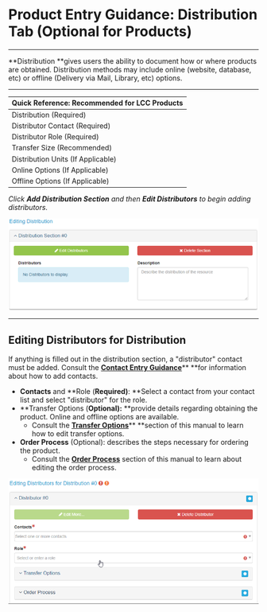 # Product Entry Guidance: Distribution Tab \(Optional for Products\)

---

**Distribution **gives users the ability to document how or where products are obtained. Distribution methods may include online \(website, database, etc\) or offline \(Delivery via Mail, Library, etc\) options.

---

| Quick Reference: Recommended for LCC Products |
| :--- |
| Distribution \(Required\) |
| Distributor Contact \(Required\) |
| Distributor Role \(Required\) |
| Transfer Size \(Recommended\) |
| Distribution Units \(If Applicable\) |
| Online Options \(If Applicable\) |
| Offline Options \(If Applicable\) |

_Click **Add Distribution Section** and then **Edit Distributors** to begin adding distributors._

![](/assets/editing_distributors.png)

---

## Editing Distributors for Distribution

If anything is filled out in the distribution section, a "distributor" contact must be added. Consult the [**Contact Entry Guidance**](/contacts.md)** **for information about how to add contacts.

* **Contacts** and **Role \(**Required\)**: **Select a contact from your contact list and select "distributor" for the role. 
* **Transfer Options \(**Optional\):** **provide details regarding obtaining the product. Online and offline options are available.
  * Consult the [**Transfer Options**](/edit-distributors.md)** **section of this manual to learn how to edit transfer options.
* **Order Process** \(Optional\): describes the steps necessary for ordering the product. 
  * Consult the [**Order Process**](/order-process.md) section of this manual to learn about editing the order process.

![](/assets/editing_distributors_for_distribution_window.png)

